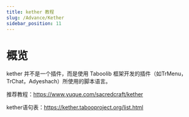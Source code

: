 ```yaml
---
title: kether 教程
slug: /Advance/Kether
sidebar_position: 11
---
```


# 概览

kether 并不是一个插件，而是使用 Taboolib 框架开发的插件（如TrMenu，TrChat，Adyeshach）所使用的脚本语言。

推荐教程：https://www.yuque.com/sacredcraft/kether

kether语句表：https://kether.tabooproject.org/list.html
